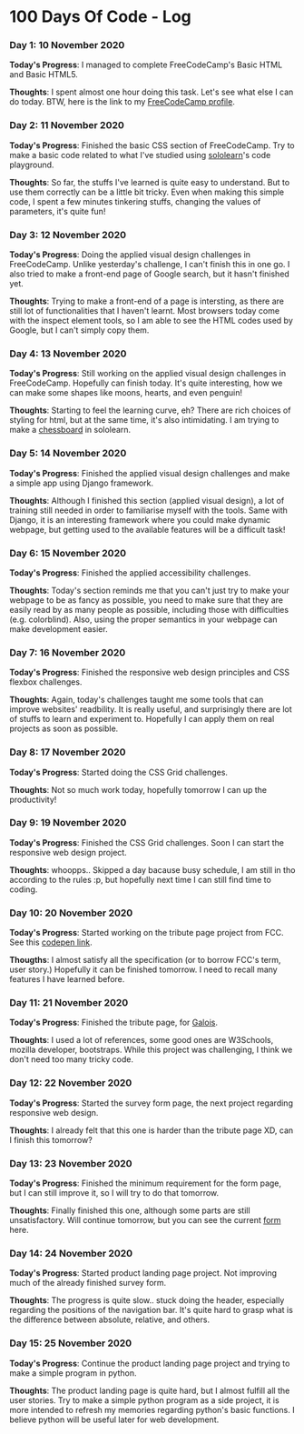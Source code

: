 # 100 Days Of Code - Log

### Day 1: 10 November 2020
**Today's Progress**: I managed to complete FreeCodeCamp's Basic HTML and Basic HTML5.

**Thoughts**: I spent almost one hour doing this task. Let's see what else I can do today.
 BTW, here is the link to my [FreeCodeCamp profile](https://www.freecodecamp.org/momoso7).
 
 ### Day 2: 11 November 2020
 **Today's Progress**: Finished the basic CSS section of FreeCodeCamp. Try to make a basic code related to what I've studied using [sololearn](https://code.sololearn.com/WeEcPOUQyc5x/#html)'s code playground.
 
 **Thoughts**: So far, the stuffs I've learned is quite easy to understand. But to use them correctly can be a little bit tricky. Even when making this simple code, I spent a few minutes tinkering stuffs, changing the values of parameters, it's quite fun!
 
 ### Day 3: 12 November 2020
 **Today's Progress**: Doing the applied visual design challenges in FreeCodeCamp. Unlike yesterday's challenge, I can't finish this in one go. I also tried to make a front-end page of Google search, but it hasn't finished yet.
 
 **Thoughts**: Trying to make a front-end of a page is intersting, as there are still lot of functionalities that I haven't learnt. Most browsers today come with the inspect element tools, so I am able to see the HTML codes used by Google, but I can't simply copy them. 
 
 ### Day 4: 13 November 2020
 **Today's Progress**: Still working on the applied visual design challenges in FreeCodeCamp. Hopefully can finish today. It's quite interesting, how we can make some shapes like moons, hearts, and even penguin! 
 
 **Thoughts**: Starting to feel the learning curve, eh? There are rich choices of styling for html, but at the same time, it's also intimidating. I am trying to make a [chessboard](https://code.sololearn.com/WtQ3ZYCO3nDE/#html) in sololearn.
 
 ### Day 5: 14 November 2020
 **Today's Progress**: Finished the applied visual design challenges and make a simple app using Django framework.
 
 **Thoughts**: Although I finished this section (applied visual design), a lot of training still needed in order to familiarise myself with the tools. Same with Django, it is an interesting framework where you could make dynamic webpage, but getting used to the available features will be a difficult task!
 
 ### Day 6: 15 November 2020
 **Today's Progress**: Finished the applied accessibility challenges.
 
 **Thoughts**: Today's section reminds me that you can't just try to make your webpage to be as fancy as possible, you need to make sure that they are easily read by as many people as possible, including those with difficulties (e.g. colorblind). Also, using the proper semantics in your webpage can make development easier.
 
 ### Day 7: 16 November 2020
 **Today's Progress**: Finished the responsive web design principles and CSS flexbox challenges.
 
 **Thoughts**: Again, today's challenges taught me some tools that can improve websites' readbility. It is really useful, and surprisingly there are lot of stuffs to learn and experiment to. Hopefully I can apply them on real projects as soon as possible.
 
 ### Day 8: 17 November 2020
 **Today's Progress**: Started doing the CSS Grid challenges.
 
 **Thoughts**: Not so much work today, hopefully tomorrow I can up the productivity!
 
 ### Day 9: 19 November 2020
 **Today's Progress**: Finished the CSS Grid challenges. Soon I can start the responsive web design project.
 
 **Thoughts**: whoopps.. Skipped a day bacause busy schedule, I am still in tho according to the rules :p, but hopefully next time I can still find time to coding.
 
 ### Day 10: 20 November 2020
 **Today's Progress**: Started working on the tribute page project from FCC. See this [codepen link](https://codepen.io/momoso7/pen/bGeyJZd).
 
 **Thougths**: I almost satisfy all the specification (or to borrow FCC's term, user story.) Hopefully it can be finished tomorrow. I need to recall many features I have learned before.
 
 ### Day 11: 21 November 2020
 **Today's Progress**: Finished the tribute page, for [Galois](https://codepen.io/momoso7/full/bGeyJZd).
 
 **Thoughts**: I used a lot of references, some good ones are W3Schools, mozilla developer, bootstraps. While this project was challenging, I think we don't need too many tricky code.
 
 ### Day 12: 22 November 2020
 **Today's Progress**: Started the survey form page, the next project regarding responsive web design.
 
 **Thoughts**: I already felt that this one is harder than the tribute page XD, can I finish this tomorrow?
 
 ### Day 13: 23 November 2020
 **Today's Progress**: Finished the minimum requirement for the form page, but I can still improve it, so I will try to do that tomorrow.
 
 **Thoughts**: Finally finished this one, although some parts are still unsatisfactory. Will continue tomorrow, but you can see the current [form](https://codepen.io/momoso7/full/yLJdGpN) here.
 
 ### Day 14: 24 November 2020
 **Today's Progress**: Started product landing page project. Not improving much of the already finished survey form.
 
 **Thoughts**: The progress is quite slow.. stuck doing the header, especially regarding the positions of the navigation bar. It's quite hard to grasp what is the difference between absolute, relative, and others.
 
 ### Day 15: 25 November 2020
 **Today's Progress**: Continue the product landing page project and trying to make a simple program in python.
 
 **Thoughts**: The product landing page is quite hard, but I almost fulfill all the user stories. Try to make a simple python program as a side project, it is more intended to refresh my memories regarding python's basic functions. I believe python will be useful later for web development.
<!--### Day 0: February 30, 2016 (Example 1)
##### (delete me or comment me out)

**Today's Progress**: Fixed CSS, worked on canvas functionality for the app.

**Thoughts:** I really struggled with CSS, but, overall, I feel like I am slowly getting better at it. Canvas is still new for me, but I managed to figure out some basic functionality.

**Link to work:** [Calculator App](http://www.example.com)

### Day 0: February 30, 2016 (Example 2)
##### (delete me or comment me out)

**Today's Progress**: Fixed CSS, worked on canvas functionality for the app.

**Thoughts**: I really struggled with CSS, but, overall, I feel like I am slowly getting better at it. Canvas is still new for me, but I managed to figure out some basic functionality.

**Link(s) to work**: [Calculator App](http://www.example.com)


### Day 1: June 27, Monday

**Today's Progress**: I've gone through many exercises on FreeCodeCamp.

**Thoughts** I've recently started coding, and it's a great feeling when I finally solve an algorithm challenge after a lot of attempts and hours spent.

**Link(s) to work**
1. [Find the Longest Word in a String](https://www.freecodecamp.com/challenges/find-the-longest-word-in-a-string)
2. [Title Case a Sentence](https://www.freecodecamp.com/challenges/title-case-a-sentence)
-->
